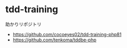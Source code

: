 # tdd-training

助かりリポジトリ

- https://github.com/cocoeyes02/tdd-training-php81
- https://github.com/tenkoma/tddbe-php